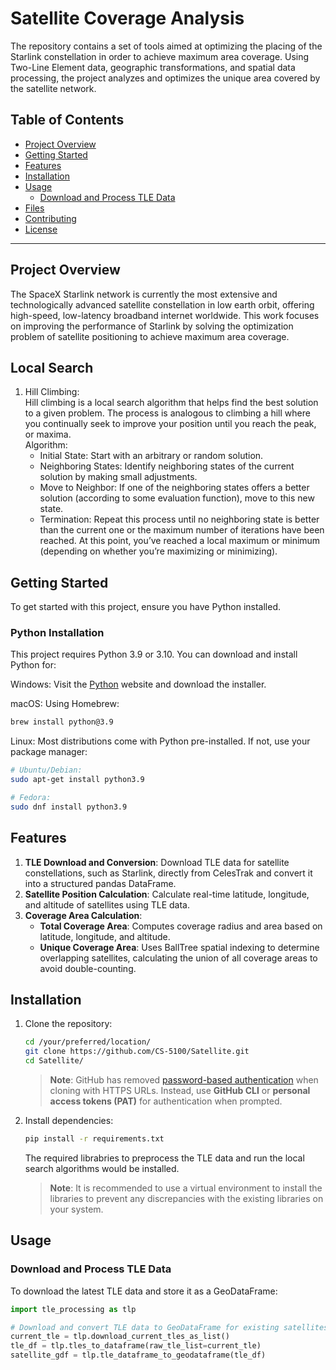 # Satellite Coverage Analysis

The repository contains a set of tools aimed at optimizing the placing of the Starlink constellation in order to achieve maximum area coverage. Using Two-Line Element data, geographic transformations, and spatial data processing, the project analyzes and optimizes the unique area covered by the satellite network.

## Table of Contents

- [Project Overview](#project-overview)
- [Getting Started](#getting-started)
- [Features](#features)
- [Installation](#installation)
- [Usage](#usage)
  - [Download and Process TLE Data](#download-and-process-tle-data)
- [Files](#files)
- [Contributing](#contributing)
- [License](#license)

---
## Project Overview

The SpaceX Starlink network is currently the most extensive and technologically advanced satellite constellation in low earth orbit, offering high-speed, low-latency broadband internet worldwide. This work focuses on improving the performance of Starlink by solving the optimization problem of satellite positioning to achieve maximum area coverage.

## Local Search

1. Hill Climbing:  
Hill climbing is a local search algorithm that helps find the best solution to a given problem. The process is analogous to climbing a hill where you continually seek to improve your position until you reach the peak, or maxima.  
  Algorithm:
    - Initial State: Start with an arbitrary or random solution.
    - Neighboring States: Identify neighboring states of the current solution by making small adjustments.
    - Move to Neighbor: If one of the neighboring states offers a better solution (according to some evaluation function), move to this new state.
    - Termination: Repeat this process until no neighboring state is better than the current one or the maximum number of iterations have been reached. At this point, you’ve reached a local maximum or minimum (depending on whether you’re maximizing or minimizing).

## Getting Started

To get started with this project, ensure you have Python installed.

### Python Installation
This project requires Python 3.9 or 3.10. You can download and install Python for:

Windows: Visit the [Python](https://www.python.org/downloads/) website and download the installer.

macOS: Using Homebrew: 
```bash
brew install python@3.9
```
Linux: Most distributions come with Python pre-installed. If not, use your package manager: 
```bash
# Ubuntu/Debian:
sudo apt-get install python3.9
```
```bash
# Fedora: 
sudo dnf install python3.9
```

## Features

1. **TLE Download and Conversion**: Download TLE data for satellite constellations, such as Starlink, directly from CelesTrak and convert it into a structured pandas DataFrame.
2. **Satellite Position Calculation**: Calculate real-time latitude, longitude, and altitude of satellites using TLE data.
3. **Coverage Area Calculation**: 
   - **Total Coverage Area**: Computes coverage radius and area based on latitude, longitude, and altitude.
   - **Unique Coverage Area**: Uses BallTree spatial indexing to determine overlapping satellites, calculating the union of all coverage areas to avoid double-counting.

## Installation

1. Clone the repository:
    ```bash
    cd /your/preferred/location/
    git clone https://github.com/CS-5100/Satellite.git
    cd Satellite/
    ```
    > **Note**: GitHub has removed [password-based authentication](https://docs.github.com/en/get-started/getting-started-with-git/about-remote-repositories#cloning-with-https-urls) when cloning with HTTPS URLs. Instead, use **GitHub CLI** or **personal access tokens (PAT)** for authentication when prompted.

2. Install dependencies:
    ```bash
    pip install -r requirements.txt
    ```
    The required librabries to preprocess the TLE data and run the local search algorithms would be installed. 
    
    > **Note**: It is recommended to use a virtual environment to install the libraries to prevent any discrepancies with the existing libraries on your system.

## Usage

### Download and Process TLE Data

To download the latest TLE data and store it as a GeoDataFrame:

```python
import tle_processing as tlp

# Download and convert TLE data to GeoDataFrame for existing satellites
current_tle = tlp.download_current_tles_as_list()
tle_df = tlp.tles_to_dataframe(raw_tle_list=current_tle)
satellite_gdf = tlp.tle_dataframe_to_geodataframe(tle_df)
```
